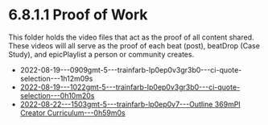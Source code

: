 # 6.8.1.1 Proof of Work
This folder holds the video files that act as the proof of all content shared. These videos will all serve as the proof of each beat (post), beatDrop (Case Study), and epicPlaylist a person or community creates.

- 2022-08-19---0909gmt-5---trainfarb-lp0ep0v3gr3b0---ci-quote-selection---1h12m09s
- [2022-08-19---1022gmt-5---trainfarb-lp0ep0v3gr3b0---ci-quote-selection---0h10m20s](https://drive.google.com/file/d/1DVmTACHhuqPzEuEqdwdZkdgJhjSugJMd/view?usp=sharing)
- [2022-08-22---1503gmt-5---trainfarb-lp0ep0v7---Outline 369mPI Creator Curriculum---0h59m0s](https://drive.google.com/file/d/1lUHeLBKkF_CtgfoY5_zMdlKTKLY8IbYJ/view?usp=sharing)
